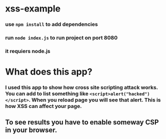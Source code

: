# xss-example
### use ```npm install``` to add dependencies
### run ```node index.js``` to run project on port 8080
### it requiers node.js

# What does this app?
### I used this app to show how cross site scripting attack works. You can add to list something like ```<script>alert("hacked")</script>```. When you reload page you will see that alert. This is how XSS can affect your page. 

## To see results you have to enable someway CSP in your browser.
